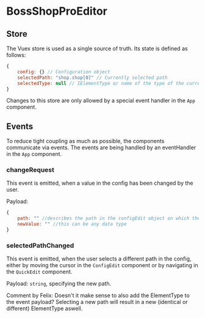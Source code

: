 # BossShopProEditor

## Store

The Vuex store is used as a single source of truth. Its state is defined as follows:
```javascript
{
    config: {} // Configuration object
    selectedPath: "shop.shop[0]" // Currently selected path
    selectedType: null // IElementType or name of the type of the currently selected path?
}
```

Changes to this store are only allowed by a special event handler in the `App` component.

## Events
To reduce tight coupling as much as possible, the components communicate via events.
The events are being handled by an eventHandler in the `App` component.

### changeRequest
This event is emitted, when a value in the config has been changed by the user.

Payload:
```javascript
{
    path: "" //describes the path in the configEdit object on which the change was made
    newValue: "" //this can be any data type
}
```
### selectedPathChanged
This event is emitted, when the user selects a different path in the config,
either by moving the cursor in the `ConfigEdit` component or by navigating in the `QuickEdit` component.

Payload: `string`, specifying the new path.

Comment by Felix: Doesn't it make sense to also add the ElementType to the event payload? Selecting a new path will result in a new (identical or different) ElementType aswell.
